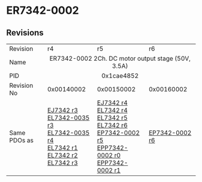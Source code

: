# ER7342-0002

## Revisions
<table>
<tr>
<td>Revision</td>
<td>r4</td>
<td>r5</td>
<td>r6</td>
</tr>
<tr>
<td>Name</td>
<td colspan=3 align="center">ER7342-0002 2Ch. DC motor output stage (50V, 3.5A)</td>
</tr>
<tr>
<td>PID</td>
<td colspan=3 align="center">0x1cae4852</td>
</tr>
<tr>
<td>Revision No</td>
<td>0x00140002</td>
<td>0x00150002</td>
<td>0x00160002</td>
</tr>
<tr>
<td>Same PDOs as</td>
<td><a href="EJ7342.md">EJ7342 r3</a><br/><a href="EL7342-0035.md">EL7342-0035 r3</a><br/><a href="EL7342-0035.md">EL7342-0035 r4</a><br/><a href="EL7342.md">EL7342 r1</a><br/><a href="EL7342.md">EL7342 r2</a><br/><a href="EL7342.md">EL7342 r3</a></td>
<td><a href="EJ7342.md">EJ7342 r4</a><br/><a href="EL7342.md">EL7342 r4</a><br/><a href="EL7342.md">EL7342 r5</a><br/><a href="EL7342.md">EL7342 r6</a><br/><a href="EP7342-0002.md">EP7342-0002 r5</a><br/><a href="EPP7342-0002.md">EPP7342-0002 r0</a><br/><a href="EPP7342-0002.md">EPP7342-0002 r1</a></td>
<td><a href="EP7342-0002.md">EP7342-0002 r6</a></td>
</tr>
</table>
